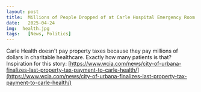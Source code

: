 ```yaml
---
layout: post
title:  Millions of People Dropped of at Carle Hospital Emergency Room for Single Day of Charitable Health Care
date:   2025-04-24
img:  health.jpg
tags:   [News, Politics]
---
```


Carle Health doesn't pay property taxes because they pay millions of dollars in charitable healthcare. Exactly how many patients is that?
Inspiration for this story: [https://www.wcia.com/news/city-of-urbana-finalizes-last-property-tax-payment-to-carle-health/](https://www.wcia.com/news/city-of-urbana-finalizes-last-property-tax-payment-to-carle-health/)

